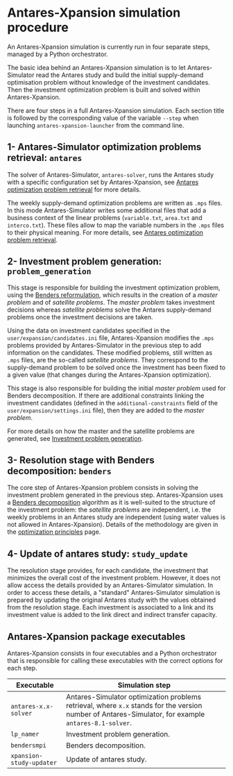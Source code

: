 # Antares-Xpansion simulation procedure

An Antares-Xpansion simulation is currently run in four separate steps, managed by a Python orchestrator.

The basic idea behind an Antares-Xpansion simulation is to let Antares-Simulator
read the Antares study and build the initial supply-demand optimisation problem without knowledge of the 
investment candidates. Then the investment optimization problem is built and solved within Antares-Xpansion.

There are four steps in a full Antares-Xpansion simulation. Each section title is followed by the corresponding value of the variable `--step` when launching `antares-xpansion-launcher` from the command line.

## 1- Antares-Simulator optimization problems retrieval: `antares`

The solver of Antares-Simulator, `antares-solver`, runs the Antares study with a specific configuration set by Antares-Xpansion, see [Antares optimization problem retrieval](1-antares-solver-problem.md) for more details. 

The weekly supply-demand optimization problems are written as `.mps` files. In this mode Antares-Simulator writes some additional files that add a business context of the linear problems (`variable.txt`, `area.txt` and `interco.txt`). These files allow to map the variable numbers in the `.mps` files to their physical meaning. For more details, see [Antares optimization problem retrieval](1-antares-solver-problem.md).

## 2- Investment problem generation: `problem_generation`

This stage is responsible for building the investment optimization problem, using the [Benders reformulation](../../user-guide/optimization-principles/problem-formalization.md), which results in the creation of a _master problem_ and of _satellite problems_. The _master problem_ takes investment decisions whereas _satellite problems_ solve the Antares supply-demand problems once the investment decisions are taken.

Using the data on investment candidates specified in the `user/expansion/candidates.ini` file,
Antares-Xpansion modifies the `.mps` problems provided by
Antares-Simulator in the previous step to add information on the candidates. These modified problems, still written
 as `.mps` files, are the so-called _satellite problems_. They correspond to the supply-demand problem to be solved once the investment has been fixed to a given value (that changes during the Antares-Xpansion optimization).

This stage is also responsible for building the initial _master problem_
used for Benders decomposition. If there are additional constraints linking the investment candidates (defined in the `additional-constraints` field of the `user/expansion/settings.ini` file), then they are added to the _master problem_.

For more details on how the master and the satellite problems are generated, see [Investment problem generation](2-problem-modification.md).

## 3- Resolution stage with Benders decomposition: `benders`

The core step of Antares-Xpansion problem consists in solving the investment problem generated in the previous step.
Antares-Xpansion uses a [Benders decomposition](https://en.wikipedia.org/wiki/Benders_decomposition) algorithm as it is well-suited to the structure of the investment problem: the _satellite problems_ are independent, i.e. the weekly problems in an Antares study are independent (using water values is not allowed in Antares-Xpansion). Details of the methodology are given in the [optimization principles](../../user-guide/optimization-principles/investment-problem.md) page.


## 4- Update of antares study: `study_update`

The resolution stage provides, for each candidate, the investment that minimizes the
overall cost of the investment problem. However, it does not allow
access the details provided by an Antares-Simulator simulation.
In order to access these details, a "standard" Antares-Simulator simulation
is prepared by updating the original Antares study with the values obtained from the resolution stage.
Each investment is associated to a link and its investment value is added to the link direct and indirect
transfer capacity.

## Antares-Xpansion package executables

Antares-Xpansion consists in four executables and a Python orchestrator that is responsible for 
calling these executables with the correct options for each step.


|Executable|Simulation step|
|-----|-----|
|`antares-x.x-solver`|Antares-Simulator optimization problems retrieval, where `x.x` stands for the version number of Antares-Simulator, for example `antares-8.1-solver`. |
|`lp_namer`|Investment problem generation. |  
|`bendersmpi`|Benders decomposition. | 
|`xpansion-study-updater `|Update of antares study. | 